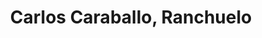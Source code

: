 ---
title: Carlos Caraballo, Ranchuelo
url: /carlos-caraballo-ranchuelo/
latitude: 22.379
longitude: -80.229
---